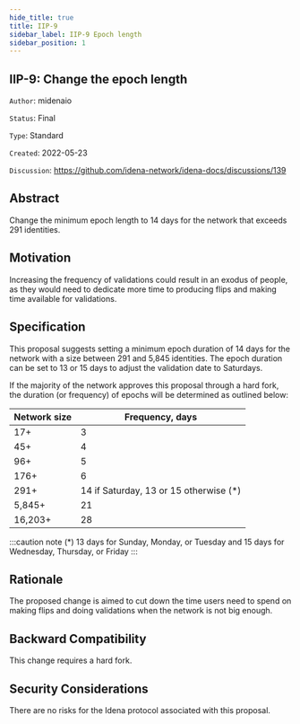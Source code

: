 ```yaml
---
hide_title: true
title: IIP-9
sidebar_label: IIP-9 Epoch length
sidebar_position: 1
---
```


## IIP-9: Change the epoch length

`Author`: midenaio

`Status`: Final

`Type`: Standard

`Created`: 2022-05-23

`Discussion`: https://github.com/idena-network/idena-docs/discussions/139

## Abstract

Change the minimum epoch length to 14 days for the network that exceeds 291 identities.

## Motivation

Increasing the frequency of validations could result in an exodus of people, as they would need to dedicate more time to producing flips and making time available for validations.

## Specification

This proposal suggests setting a minimum epoch duration of 14 days for the network with a size between 291 and 5,845 identities. The epoch duration can be set to 13 or 15 days to adjust the validation date to Saturdays.

If the majority of the network approves this proposal through a hard fork, the duration (or frequency) of epochs will be determined as outlined below:

| Network size | Frequency, days                         |
| ------------ | --------------------------------------- |
| 17+          | 3                                       |
| 45+          | 4                                       |
| 96+          | 5                                       |
| 176+         | 6                                       |
| 291+         | 14 if Saturday, 13 or 15 otherwise (\*) |
| 5,845+       | 21                                      |
| 16,203+      | 28                                      |

:::caution note
(\*) 13 days for Sunday, Monday, or Tuesday and 15 days for Wednesday, Thursday, or Friday
:::

## Rationale

The proposed change is aimed to cut down the time users need to spend on making flips and doing validations when the network is not big enough.

## Backward Compatibility

This change requires a hard fork.

## Security Considerations

There are no risks for the Idena protocol associated with this proposal.
